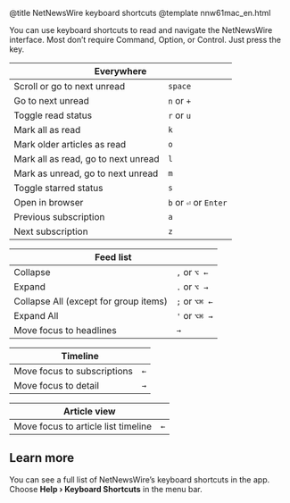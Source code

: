 @title NetNewsWire keyboard shortcuts
@template nnw61mac_en.html

You can use keyboard shortcuts to read and navigate the NetNewsWire interface. Most don’t require Command, Option, or Control. Just press the key.

<table class="keyboard-shortcuts">
	<thead>
		<tr>
			<th colspan="2"> Everywhere </th>
		</tr>
	</thead>
	<tbody>
		<tr>
			<td> Scroll or go to next unread </td>
			<td> <code>space</code> </td>
		</tr>
		<tr>
			<td> Go to next unread </td>
			<td> <code>n</code> or
			     <code>+</code>
			</td>
		</tr>
		<tr>
			<td> Toggle read status </td>
			<td> <code>r</code> or
			     <code>u</code>
			</td>
		</tr>
		<tr>
			<td> Mark all as read </td>
			<td> <code>k</code> </td>
		</tr>
		<tr>
			<td> Mark older articles as read </td>
			<td> <code>o</code> </td>
		</tr>
		<tr>
			<td> Mark all as read, go to next unread </td>
			<td> <code>l</code> </td>
		</tr>
		<tr>
			<td> Mark as unread, go to next unread </td>
			<td> <code>m</code> </td>
		</tr>
		<tr>
			<td> Toggle starred status </td>
			<td> <code>s</code> </td>
		</tr>
		<tr>
			<td> Open in browser </td>
			<td> <code>b</code> or
			     <code>⏎</code> or
			     <code>Enter</code>
			</td>
		</tr>
		<tr>
			<td> Previous subscription </td>
			<td> <code>a</code> </td>
		</tr>
		<tr>
			<td> Next subscription </td>
			<td> <code>z</code> </td>
		</tr>
	</tbody>
</table>

<table class="keyboard-shortcuts">
	<thead>
		<tr>
			<th colspan="2"> Feed list </th>
		</tr>
	</thead>
	<tbody>
		<tr>
			<td> Collapse </td>
			<td><code>,</code> or
			    <code>⌥ ←</code>
			</td>
		</tr>
		<tr>
			<td> Expand </td>
			<td><code>.</code> or
			    <code>⌥ →</code>
			</td>
		</tr>
		<tr>
			<td> Collapse All (except for group items) </td>
			<td><code>;</code> or
			    <code>⌥⌘ ←</code>
			</td>
		</tr>
		<tr>
			<td> Expand All </td>
			<td><code>'</code> or
			    <code>⌥⌘ →</code>
			</td>
		</tr>
		<tr>
			<td> Move focus to headlines </td>
			<td> <code>→</code> </td>
		</tr>
	</tbody>
</table>

<table class="keyboard-shortcuts">
	<thead>
		<tr>
			<th colspan="2"> Timeline </th>
		</tr>
	</thead>
	<tbody>
		<tr>
			<td> Move focus to subscriptions </td>
			<td> <code>←</code> </td>
		</tr>
		<tr>
			<td> Move focus to detail </td>
			<td> <code>→</code> </td>
		</tr>
	</tbody>
</table>

<table class="keyboard-shortcuts">
	<thead>
		<tr>
			<th colspan="2"> Article view </th>
		</tr>
	</thead>
	<tbody>
		<tr>
			<td> Move focus to article list timeline </td>
			<td> <code>←</code> </td>
		</tr>
	</tbody>
</table>


Learn more
----------

You can see a full list of NetNewsWire’s keyboard shortcuts in the app. Choose **Help › Keyboard Shortcuts** in the menu bar.
